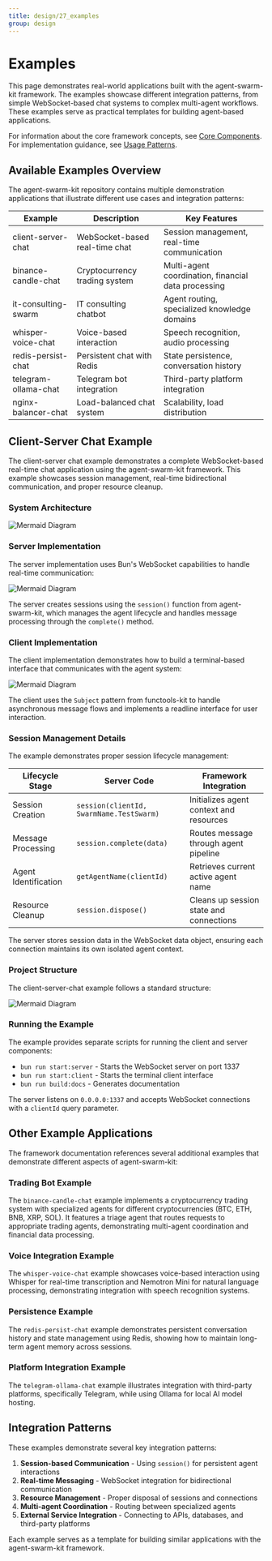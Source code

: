 ```yaml
---
title: design/27_examples
group: design
---
```


# Examples

This page demonstrates real-world applications built with the agent-swarm-kit framework. The examples showcase different integration patterns, from simple WebSocket-based chat systems to complex multi-agent workflows. These examples serve as practical templates for building agent-based applications.

For information about the core framework concepts, see [Core Components](#2). For implementation guidance, see [Usage Patterns](#5).

## Available Examples Overview

The agent-swarm-kit repository contains multiple demonstration applications that illustrate different use cases and integration patterns:

| Example | Description | Key Features |
|---------|-------------|--------------|
| client-server-chat | WebSocket-based real-time chat | Session management, real-time communication |
| binance-candle-chat | Cryptocurrency trading system | Multi-agent coordination, financial data processing |
| it-consulting-swarm | IT consulting chatbot | Agent routing, specialized knowledge domains |
| whisper-voice-chat | Voice-based interaction | Speech recognition, audio processing |
| redis-persist-chat | Persistent chat with Redis | State persistence, conversation history |
| telegram-ollama-chat | Telegram bot integration | Third-party platform integration |
| nginx-balancer-chat | Load-balanced chat system | Scalability, load distribution |

## Client-Server Chat Example

The client-server chat example demonstrates a complete WebSocket-based real-time chat application using the agent-swarm-kit framework. This example showcases session management, real-time bidirectional communication, and proper resource cleanup.

### System Architecture

![Mermaid Diagram](./diagrams\27_Examples_0.svg)

### Server Implementation

The server implementation uses Bun's WebSocket capabilities to handle real-time communication:

![Mermaid Diagram](./diagrams\27_Examples_1.svg)

The server creates sessions using the `session()` function from agent-swarm-kit, which manages the agent lifecycle and handles message processing through the `complete()` method.

### Client Implementation

The client implementation demonstrates how to build a terminal-based interface that communicates with the agent system:

![Mermaid Diagram](./diagrams\27_Examples_2.svg)

The client uses the `Subject` pattern from functools-kit to handle asynchronous message flows and implements a readline interface for user interaction.

### Session Management Details

The example demonstrates proper session lifecycle management:

| Lifecycle Stage | Server Code | Framework Integration |
|----------------|-------------|----------------------|
| Session Creation | `session(clientId, SwarmName.TestSwarm)` | Initializes agent context and resources |
| Message Processing | `session.complete(data)` | Routes message through agent pipeline |
| Agent Identification | `getAgentName(clientId)` | Retrieves current active agent name |
| Resource Cleanup | `session.dispose()` | Cleans up session state and connections |

The server stores session data in the WebSocket data object, ensuring each connection maintains its own isolated agent context.

### Project Structure

The client-server-chat example follows a standard structure:

![Mermaid Diagram](./diagrams\27_Examples_3.svg)

### Running the Example

The example provides separate scripts for running the client and server components:

- `bun run start:server` - Starts the WebSocket server on port 1337
- `bun run start:client` - Starts the terminal client interface
- `bun run build:docs` - Generates documentation

The server listens on `0.0.0.0:1337` and accepts WebSocket connections with a `clientId` query parameter.

## Other Example Applications

The framework documentation references several additional examples that demonstrate different aspects of agent-swarm-kit:

### Trading Bot Example
The `binance-candle-chat` example implements a cryptocurrency trading system with specialized agents for different cryptocurrencies (BTC, ETH, BNB, XRP, SOL). It features a triage agent that routes requests to appropriate trading agents, demonstrating multi-agent coordination and financial data processing.

### Voice Integration Example  
The `whisper-voice-chat` example showcases voice-based interaction using Whisper for real-time transcription and Nemotron Mini for natural language processing, demonstrating integration with speech recognition systems.

### Persistence Example
The `redis-persist-chat` example demonstrates persistent conversation history and state management using Redis, showing how to maintain long-term agent memory across sessions.

### Platform Integration Example
The `telegram-ollama-chat` example illustrates integration with third-party platforms, specifically Telegram, while using Ollama for local AI model hosting.

## Integration Patterns

These examples demonstrate several key integration patterns:

1. **Session-based Communication** - Using `session()` for persistent agent interactions
2. **Real-time Messaging** - WebSocket integration for bidirectional communication  
3. **Resource Management** - Proper disposal of sessions and connections
4. **Multi-agent Coordination** - Routing between specialized agents
5. **External Service Integration** - Connecting to APIs, databases, and third-party platforms

Each example serves as a template for building similar applications with the agent-swarm-kit framework.

